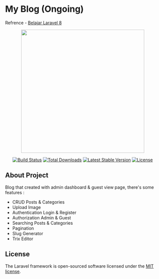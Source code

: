 # My Blog (Ongoing)

Refrence - [Belajar Laravel 8 ](https://www.youtube.com/playlist?list=PLFIM0718LjIWiihbBIq-SWPU6b6x21Q_2)

<p align="center"><a href="https://laravel.com" target="_blank"><img src="https://raw.githubusercontent.com/laravel/art/master/logo-lockup/5%20SVG/2%20CMYK/1%20Full%20Color/laravel-logolockup-cmyk-red.svg" width="400"></a></p>

<p align="center">
<a href="https://travis-ci.org/laravel/framework"><img src="https://travis-ci.org/laravel/framework.svg" alt="Build Status"></a>
<a href="https://packagist.org/packages/laravel/framework"><img src="https://img.shields.io/packagist/dt/laravel/framework" alt="Total Downloads"></a>
<a href="https://packagist.org/packages/laravel/framework"><img src="https://img.shields.io/packagist/v/laravel/framework" alt="Latest Stable Version"></a>
<a href="https://packagist.org/packages/laravel/framework"><img src="https://img.shields.io/packagist/l/laravel/framework" alt="License"></a>
</p>

## About Project

Blog that created with admin dashboard & guest view page, there's some features :
- CRUD Posts & Categories
- Upload Image
- Authentication Login & Register
- Authorization Admin & Guest
- Searching Posts & Categories
- Pagination
- Slug Generator
- Trix Editor

## License

The Laravel framework is open-sourced software licensed under the [MIT license](https://opensource.org/licenses/MIT).
